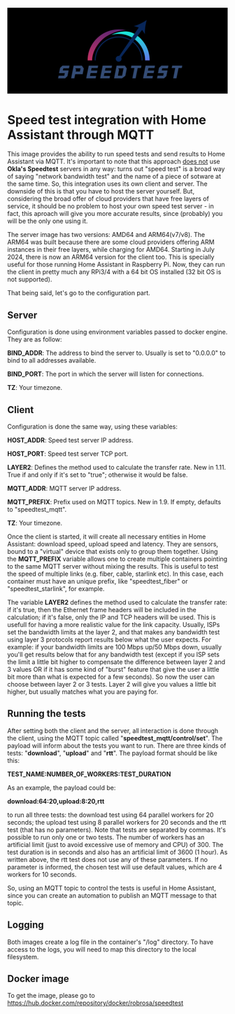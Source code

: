 ![Project Logo](https://github.com/rpr1972/speedtest-mqtt/blob/main/logo.png)
# Speed test integration with Home Assistant through MQTT

This image provides the ability to run speed tests and send results to Home Assistant via MQTT. It's important to note that this approach <u>does not</u> use **Okla's Speedtest** servers in any way: turns out "speed test" is a broad way of saying "network bandwidth test" and the name of a piece of sotware at the same time. So, this integration uses its own client and server. The downside of this is that you have to host the server yourself. But, considering the broad offer of cloud providers that have free layers of service, it should be no problem to host your own speed test server - in fact, this aproach will give you more accurate results, since (probably) you will be the only one using it.

The server image has two versions: AMD64 and ARM64(v7/v8). The ARM64 was built because there are some cloud providers offering ARM instances in their free layers, while charging for AMD64. Starting in July 2024, there is now an ARM64 version for the client too. This is specially useful for those running Home Assistant in Raspberry Pi. Now, they can run the client in pretty much any RPi3/4 with a 64 bit OS installed (32 bit OS is not supported).

That being said, let's go to the configuration part.

## Server

Configuration is done using environment variables passed to docker engine. They are as follow:

**BIND_ADDR**: The address to bind the server to. Usually is set to "0.0.0.0" to bind to all addresses available.

**BIND_PORT**: The port in which the server will listen for connections.

**TZ**: Your timezone.

## Client

Configuration is done the same way, using these variables:

**HOST_ADDR**: Speed test server IP address.

**HOST_PORT**: Speed test server TCP port.

**LAYER2**: Defines the method used to calculate the transfer rate. New in 1.11. True if and only if it's set to "true"; otherwise it would be false.

**MQTT_ADDR**: MQTT server IP address.

**MQTT_PREFIX**: Prefix used on MQTT topics. New in 1.9. If empty, defaults to "speedtest_mqtt".

**TZ**: Your timezone.

Once the client is started, it will create all necessary entities in Home Assistant: download speed, upload speed and latency. They are sensors, bound to a "virtual" device that exists only to group them together. Using the **MQTT_PREFIX** variable allows one to create multiple containers pointing to the same MQTT server without mixing the results. This is useful to test the speed of multiple links (e.g. fiber, cable, starlink etc). In this case, each container must have an unique prefix, like "speedtest_fiber" or "speedtest_starlink", for example.

The variable **LAYER2** defines the method used to calculate the transfer rate: if it's true, then the Ethernet frame headers will be included in the calculation; if it's false, only the IP and TCP headers will be used. This is usefull for having a more realistic value for the link capacity. Usually, ISPs set the bandwidth limits at the layer 2, and that makes any bandwidth test using layer 3 protocols report results below what the user expects. For example: if your bandwidth limits are 100 Mbps up/50 Mbps down, usually you'll get results below that for any bandwidth test (except if you ISP sets the limit a little bit higher to compensate the difference between layer 2 and 3 values OR if it has some kind of "burst" feature that give the user a little bit more than what is expected for a few seconds). So now the user can choose between layer 2 or 3 tests. Layer 2 will give you values a little bit higher, but usually matches what you are paying for.

## Running the tests

After setting both the client and the server, all interaction is done through the client, using the MQTT topic called "**speedtest_mqtt/control/set**". The payload will inform about the tests you want to run. There are three kinds of tests: "**download**", "**upload**" and "**rtt**". The payload format should be like this:

**TEST_NAME:NUMBER_OF_WORKERS:TEST_DURATION**

As an example, the payload could be:

**download:64:20,upload:8:20,rtt**

to run all three tests: the download test using 64 parallel workers for 20 seconds; the upload test using 8 parallel workers for 20 seconds and the rtt test (that has no parameters). Note that tests are separated by commas. It's possible to run only one or two tests. The number of workers has an artificial limit (just to avoid excessive use of memory and CPU) of 300. The test duration is in seconds and also has an artificial limit of 3600 (1 hour). As written above, the rtt test does not use any of these parameters. If no parameter is informed, the chosen test will use default values, which are 4 workers for 10 seconds.

So, using an MQTT topic to control the tests is useful in Home Assistant, since you can create an automation to publish an MQTT message to that topic.

## Logging

Both images create a log file in the container's "/log" directory. To have access to the logs, you will need to map this directory to the local filesystem.

## Docker image

To get the image, please go to https://hub.docker.com/repository/docker/robrosa/speedtest


